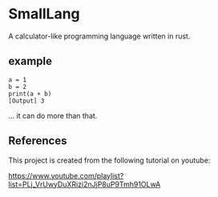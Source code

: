 # SmallLang
A calculator-like programming language written in rust.

## example
```sl
a = 1
b = 2
print(a + b)
[Output] 3
```

... it can do more than that.

## References
This project is created from the following tutorial on youtube:

https://www.youtube.com/playlist?list=PLj_VrUwyDuXRizi2nJjP8uP9Tmh91OLwA

